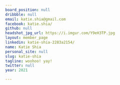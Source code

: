 ```yaml
---
board_position: null
dribbble: null
email: katie.shia@gmail.com
facebook: katie.shia/
github: null
headshot_jpg_url: https://i.imgur.com/Y9eH3TP.jpg
layout: member_page
linkedin: katie-shia-2283a2154/
name: Katie Shia
personal_site: null
slug: katie-shia
tagline: woohoo! yay!
twitter: null
year: 2021

---
```

